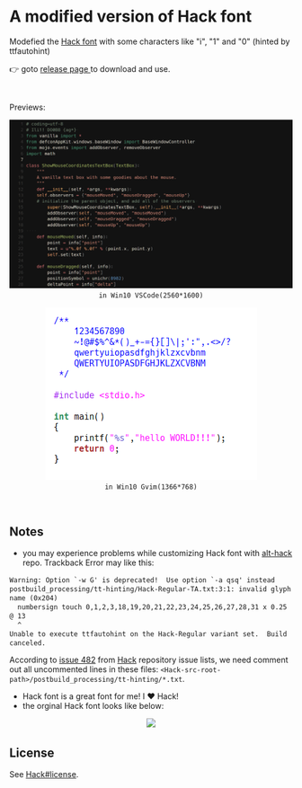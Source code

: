 # A modified version of Hack font

Modefied the [Hack font](https://github.com/source-foundry/Hack) with some characters like "i", "1" and "0" (hinted by ttfautohint)

:point_right: goto [release page ](https://github.com/ghsgz/a-custom-Hack-Font/releases) to download and use.

<br>

Previews:

<p align="center">
  <img src="https://github.com/ghsgz/a-custom-Hack-Font/blob/master/screenshots/screenshot_2022.png" width="720"><br>
  <code>in Win10 VSCode(2560*1600)</code><br>
</p>

<p align="center">
  <img src="https://github.com/ghsgz/a-custom-Hack-Font/blob/master/screenshots/screenshot.png" max-width="720"><br>
  <code>in Win10 Gvim(1366*768)</code><br>
</p>


<br>

## Notes

- you may experience problems while customizing Hack font with [alt-hack](https://github.com/source-foundry/alt-hack) repo. Trackback Error may like this:

```shell
Warning: Option `-w G' is deprecated!  Use option `-a qsq' instead
postbuild_processing/tt-hinting/Hack-Regular-TA.txt:3:1: invalid glyph name (0x204)
  numbersign touch 0,1,2,3,18,19,20,21,22,23,24,25,26,27,28,31 x 0.25  @ 13
  ^
Unable to execute ttfautohint on the Hack-Regular variant set.  Build canceled.
```

According to [issue 482](https://github.com/source-foundry/Hack/issues/482) from [Hack](https://github.com/source-foundry/Hack) repository issue lists, we need comment out all uncommented lines in these files: `<Hack-src-root-path>/postbuild_processing/tt-hinting/*.txt`.

- Hack font is a great font for me! I :heart: Hack!
- the orginal Hack font looks like below:
<p align="center">
  <img src="https://sourcefoundry.org/hack/assets/img/mockup/Aa-mockup-2.png" width="720">
</p>

## License

See [Hack#license](https://github.com/source-foundry/Hack#license).
